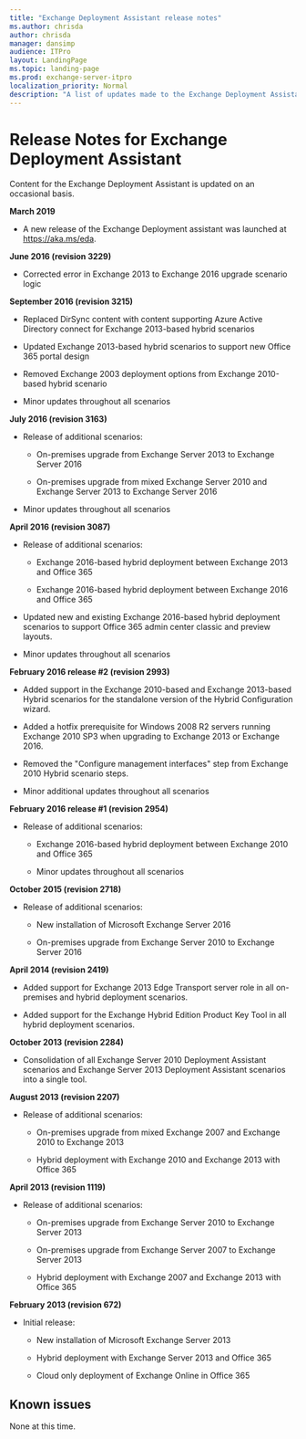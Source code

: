 ```yaml
---
title: "Exchange Deployment Assistant release notes"
ms.author: chrisda
author: chrisda
manager: dansimp
audience: ITPro
layout: LandingPage
ms.topic: landing-page
ms.prod: exchange-server-itpro
localization_priority: Normal
description: "A list of updates made to the Exchange Deployment Assistant"
---
```


# Release Notes for Exchange Deployment Assistant

Content for the Exchange Deployment Assistant is updated on an occasional basis.

**March 2019**

  - A new release of the Exchange Deployment assistant was launched at https://aka.ms/eda.

**June 2016 (revision 3229)**

  - Corrected error in Exchange 2013 to Exchange 2016 upgrade scenario logic

**September 2016 (revision 3215)**

  - Replaced DirSync content with content supporting Azure Active Directory connect for Exchange 2013-based hybrid scenarios

  - Updated Exchange 2013-based hybrid scenarios to support new Office 365 portal design

  - Removed Exchange 2003 deployment options from Exchange 2010-based hybrid scenario

  - Minor updates throughout all scenarios

**July 2016 (revision 3163)**

  - Release of additional scenarios:
    
      - On-premises upgrade from Exchange Server 2013 to Exchange Server 2016
    
      - On-premises upgrade from mixed Exchange Server 2010 and Exchange Server 2013 to Exchange Server 2016

  - Minor updates throughout all scenarios

**April 2016 (revision 3087)**

  - Release of additional scenarios:
    
      - Exchange 2016-based hybrid deployment between Exchange 2013 and Office 365
    
      - Exchange 2016-based hybrid deployment between Exchange 2016 and Office 365

  - Updated new and existing Exchange 2016-based hybrid deployment scenarios to support Office 365 admin center classic and preview layouts.

  - Minor updates throughout all scenarios

**February 2016 release \#2 (revision 2993)**

  - Added support in the Exchange 2010-based and Exchange 2013-based Hybrid scenarios for the standalone version of the Hybrid Configuration wizard.

  - Added a hotfix prerequisite for Windows 2008 R2 servers running Exchange 2010 SP3 when upgrading to Exchange 2013 or Exchange 2016.

  - Removed the "Configure management interfaces" step from Exchange 2010 Hybrid scenario steps.

  - Minor additional updates throughout all scenarios

**February 2016 release \#1 (revision 2954)**

  - Release of additional scenarios:
    
      - Exchange 2016-based hybrid deployment between Exchange 2010 and Office 365
    
      - Minor updates throughout all scenarios

**October 2015 (revision 2718)**

  - Release of additional scenarios:
    
      - New installation of Microsoft Exchange Server 2016
    
      - On-premises upgrade from Exchange Server 2010 to Exchange Server 2016

**April 2014 (revision 2419)**

  - Added support for Exchange 2013 Edge Transport server role in all on-premises and hybrid deployment scenarios.

  - Added support for the Exchange Hybrid Edition Product Key Tool in all hybrid deployment scenarios.

**October 2013 (revision 2284)**

  - Consolidation of all Exchange Server 2010 Deployment Assistant scenarios and Exchange Server 2013 Deployment Assistant scenarios into a single tool.

**August 2013 (revision 2207)**

  - Release of additional scenarios:
    
      - On-premises upgrade from mixed Exchange 2007 and Exchange 2010 to Exchange 2013
    
      - Hybrid deployment with Exchange 2010 and Exchange 2013 with Office 365

**April 2013 (revision 1119)**

  - Release of additional scenarios:
    
      - On-premises upgrade from Exchange Server 2010 to Exchange Server 2013
    
      - On-premises upgrade from Exchange Server 2007 to Exchange Server 2013
    
      - Hybrid deployment with Exchange 2007 and Exchange 2013 with Office 365

**February 2013 (revision 672)**

  - Initial release:
    
      - New installation of Microsoft Exchange Server 2013
    
      - Hybrid deployment with Exchange Server 2013 and Office 365
    
      - Cloud only deployment of Exchange Online in Office 365

## Known issues

None at this time.

